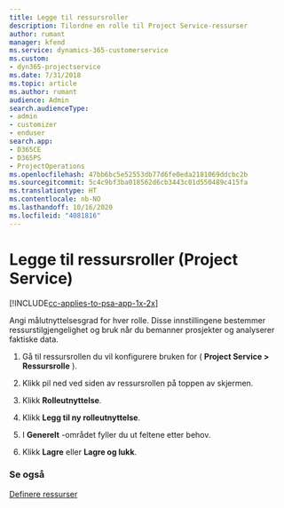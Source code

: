```yaml
---
title: Legge til ressursroller
description: Tilordne en rolle til Project Service-ressurser
author: rumant
manager: kfend
ms.service: dynamics-365-customerservice
ms.custom:
- dyn365-projectservice
ms.date: 7/31/2018
ms.topic: article
ms.author: rumant
audience: Admin
search.audienceType:
- admin
- customizer
- enduser
search.app:
- D365CE
- D365PS
- ProjectOperations
ms.openlocfilehash: 47bb6bc5e52553db77d6fe0eda2181069ddcbc2b
ms.sourcegitcommit: 5c4c9bf3ba018562d6cb3443c01d550489c415fa
ms.translationtype: HT
ms.contentlocale: nb-NO
ms.lasthandoff: 10/16/2020
ms.locfileid: "4081816"
---
```

# <a name="add-resource-roles-project-service"></a>Legge til ressursroller (Project Service)

[!INCLUDE[cc-applies-to-psa-app-1x-2x](../includes/cc-applies-to-psa-app-1x-2x.md)]

Angi målutnyttelsesgrad for hver rolle. Disse innstillingene bestemmer ressurstilgjengelighet og bruk når du bemanner prosjekter og analyserer faktiske data.  
  
1.  Gå til ressursrollen du vil konfigurere bruken for ( **Project Service > Ressursrolle** ).  
  
2.  Klikk pil ned ved siden av ressursrollen på toppen av skjermen.  
  
3.  Klikk **Rolleutnyttelse**.  
  
4.  Klikk **Legg til ny rolleutnyttelse**.  
  
5.  I **Generelt** -området fyller du ut feltene etter behov.  
  
6.  Klikk **Lagre** eller **Lagre og lukk**.  
  
### <a name="see-also"></a>Se også  
 [Definere ressurser](../psa/set-up-resources.md)
